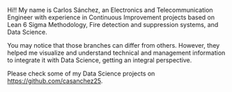 Hi!! My name is Carlos Sánchez, an Electronics and Telecommunication Engineer with experience in Continuous Improvement projects based on Lean 6 Sigma Methodology,  Fire detection and suppression systems, and Data Science. 

You may notice that those branches can differ from others. However, they helped me visualize and understand technical and management information to integrate it with Data Science, getting an integral perspective.

Please check some of my Data Science projects on https://github.com/casanchez25.

<!---
casanchez25/casanchez25 is a ✨ special ✨ repository because its `README.md` (this file) appears on your GitHub profile.
You can click the Preview link to take a look at your changes.
--->
